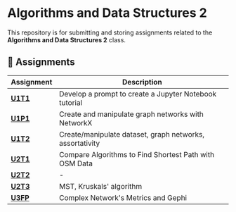 # Algorithms and Data Structures 2  

This repository is for submitting and storing assignments related to the **Algorithms and Data Structures 2** class.  

## 📂 Assignments  

| Assignment | Description |
|----------|------------|
| [**U1T1**](https://github.com/gaagarthur/datastructure/tree/main/U1T1) | Develop a prompt to create a Jupyter Notebook tutorial |
|[**U1P1**](https://github.com/gaagarthur/datastructure/tree/main/U1P1)|Create and manipulate graph networks with NetworkX|
|[**U1T2**](https://github.com/gaagarthur/datastructure/tree/main/U1T2)|Create/manipulate dataset, graph networks, assortativity|
|[**U2T1**](https://github.com/gaagarthur/datastructure/tree/main/U2T1)| Compare Algorithms to Find Shortest Path with OSM Data |
|[**U2T2**](https://github.com/gaagarthur/datastructure/tree/main/U2T2)| - |
|[**U2T3**](https://github.com/gaagarthur/datastructure/tree/main/U2T3)| MST, Kruskals' algorithm |
|[**U3FP**](https://github.com/gaagarthur/datastructure/tree/main/U3FP)| Complex Network's Metrics and Gephi |

